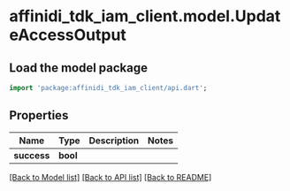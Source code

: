 # affinidi_tdk_iam_client.model.UpdateAccessOutput

## Load the model package

```dart
import 'package:affinidi_tdk_iam_client/api.dart';
```

## Properties

| Name        | Type     | Description | Notes |
| ----------- | -------- | ----------- | ----- |
| **success** | **bool** |             |

[[Back to Model list]](../README.md#documentation-for-models) [[Back to API list]](../README.md#documentation-for-api-endpoints) [[Back to README]](../README.md)
